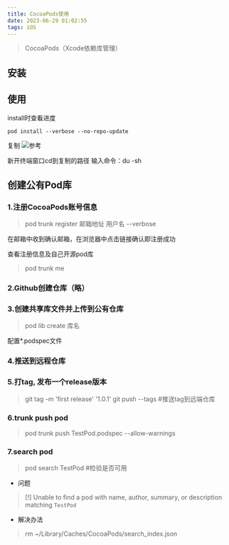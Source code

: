 ```yaml
---
title: CocoaPods使用
date: 2023-06-29 01:02:55
tags: iOS
---
```


> CocoaPods（Xcode依赖库管理）

<!-- more -->

## 安装

## 使用

install时查看进度

```shell
pod install --verbose --no-repo-update
```

复制
![参考](https://upload-images.jianshu.io/upload_images/2699846-98c29969b73d0e73.png)

新开终端窗口cd到复制的路径
输入命令：du -sh

## 创建公有Pod库

### 1.注册CocoaPods账号信息

> pod trunk register 邮箱地址 用户名 --verbose

在邮箱中收到确认邮箱，在浏览器中点击链接确认即注册成功

查看注册信息及自己开源pod库

> pod trunk me

### 2.Github创建仓库（略）

### 3.创建共享库文件并上传到公有仓库

> pod lib create 库名

配置*.podspec文件

### 4.推送到远程仓库

### 5.打tag, 发布一个release版本

> git tag -m 'first release' '1.0.1'
> git push --tags #推送tag到远端仓库

### 6.trunk push pod

> pod trunk push TestPod.podspec --allow-warnings

### 7.search pod

> pod search TestPod #检验是否可用

* 问题

> [!] Unable to find a pod with name, author, summary, or description matching `TestPod`

* 解决办法

> rm ~/Library/Caches/CocoaPods/search_index.json